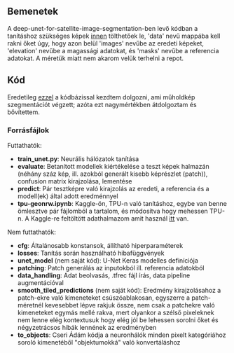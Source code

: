 ## Bemenetek
A deep-unet-for-satellite-image-segmentation-ben levő kódban a tanításhoz szükséges képek [innen](https://ieee-dataport.org/open-access/geonrw) tölthetőek le, 'data' nevű mappába kell rakni őket úgy, hogy azon belül 'images' nevűbe az eredeti képeket, 'elevation' nevűbe a magassági adatokat, és 'masks' nevűbe a referencia adatokat. A méretük miatt nem akarom velük terhelni a repot.  

## Kód
Eredetileg [ezzel](https://github.com/reachsumit/deep-unet-for-satellite-image-segmentation) a kódbázissal kezdtem dolgozni, ami műholdkép szegmentációt végzett; azóta ezt nagymértékben átdolgoztam és bővítettem.

### Forrásfájlok
Futtathatók: 
- **train_unet.py**: Neurális hálózatok tanítása
- **evaluate**: Betanított modellek kiértékelése a teszt képek halmazán (néhány száz kép, ill. azokból generált kisebb képrészlet (patch)), confusion matrix kirajzolása, lementése
- **predict**: Pár tesztképre való kirajzolás az eredeti, a referencia és a modell(ek) által adott eredménnyel
- **tpu-geonrw.ipynb**: Kaggle-ön, TPU-n való tanításhoz, egybe van benne ömlesztve pár fájlomból a tartalom, és módosítva hogy mehessen TPU-n. A Kaggle-re feltöltött adathalmazom amit használ [itt](https://www.kaggle.com/tomisajti/geonrw-patches) van.


Nem futtathatók:
- **cfg**: Általánosabb konstansok, állítható hiperparaméterek
- **losses**: Tanítás során használható hibafüggvények
- **unet_model** (nem saját kód): U-Net Keras modelles definíciója
- **patching**: Patch generálás az inputokból ill. referencia adatokból
- **data_handling**: Adat beolvasás, .tfrec fájl írás, data pipeline augmentációval
- **smooth_tiled_predictions** (nem saját kód): Eredmény kirajzolásahoz a patch-ekre való kimeneteket csúszóablakosan, egyszerre a patch-méretnél kevesebbet lépve rakjuk össze, nem csak a patchekre való kimeneteket egymás mellé rakva, mert olyankor a szélső pixeleknek nem lenne elég kontextusuk hogy elég jól be lehessen sorolni őket és négyzetrácsos hibák lennének az eredményben
- **to_objects**: Cseri Ádám kódja a neuronhálók minden pixelt kategóriához soroló kimenetéből "objektumokká" való konvertáláshoz
